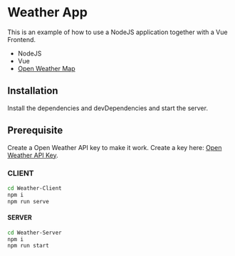 # Weather App 

This is an example of how to use a NodeJS application together with a Vue Frontend. 

- NodeJS
- Vue
- [Open Weather Map](https://openweathermap.org/)





## Installation

Install the dependencies and devDependencies and start the server.

## Prerequisite 
Create a Open Weather API key to make it work. Create a key here: [Open Weather API Key](https://openweathermap.org/price).

### CLIENT
```sh
cd Weather-Client
npm i
npm run serve
```

#### SERVER
```sh
cd Weather-Server
npm i
npm run start
```



